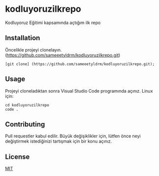 # kodluyoruzilkrepo

Kodluyoruz Eğitimi kapsamında açtığım ilk repo

  

## Installation

Öncelikle projeyi clonelayın. (https://github.com/sameeetyldrm/kodluyoruzilkrepo.git)

  

`[git clone] (https://github.com/sameeetyldrm/kodluyoruzilkrepo.git);`

## Usage


Projeyi cloneladıktan sonra Visual Studio Code programında açınız.
Linux için:

```
cd kodluyoruzilkrepo
code .
```

## Contributing


Pull requestler kabul edilir. Büyük değişiklikler için, lütfen önce neyi değiştirmek istediğinizi tartışmak için bir konu açınız.

## License

[MIT](https://choosealicense.com/licenses/mit/)